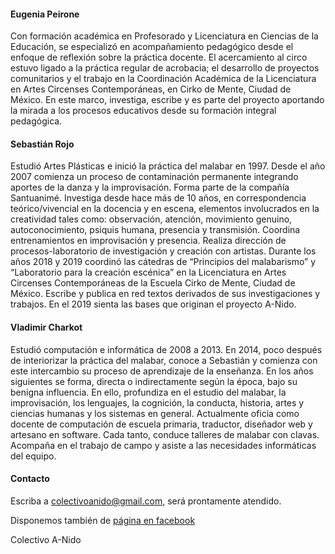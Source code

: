 #### Eugenia Peirone

Con formación académica en Profesorado y Licenciatura en Ciencias de la Educación, se especializó en acompañamiento pedagógico desde el enfoque de reflexión sobre la práctica docente. El acercamiento al circo estuvo ligado a la práctica regular de acrobacia; el desarrollo de proyectos comunitarios y el trabajo en la Coordinación Académica de la Licenciatura en Artes Circenses Contemporáneas, en Cirko de Mente, Ciudad de México. En este marco, investiga, escribe y es parte del proyecto aportando la mirada a los procesos educativos desde su formación integral pedagógica.

#### Sebastián Rojo

Estudió Artes Plásticas e inició la práctica del malabar en 1997. Desde el año 2007 comienza un proceso de contaminación permanente integrando aportes de la danza y la improvisación. Forma parte de la compañía Santuanimé. Investiga desde hace más de 10 años, en correspondencia teórico/vivencial en la docencia y en escena, elementos involucrados en la creatividad tales como: observación, atención, movimiento genuino, autoconocimiento, psiquis humana, presencia y transmisión. Coordina entrenamientos en improvisación y presencia. Realiza dirección de procesos-laboratorio de investigación y creación con artistas. Durante los años 2018 y 2019 coordinó las cátedras de “Principios del malabarismo” y “Laboratorio para la creación escénica” en la Licenciatura en Artes Circenses Contemporáneas de la Escuela Cirko de Mente, Ciudad de México. Escribe y publica en red textos derivados de sus investigaciones y trabajos. En el 2019 sienta las bases que originan el proyecto A-Nido.

#### Vladimir Charkot

Estudió computación e informática de 2008 a 2013. En 2014, poco después de interiorizar la práctica del malabar, conoce a Sebastián y comienza con este intercambio su proceso de aprendizaje de la enseñanza. En los años siguientes se forma, directa o indirectamente según la época, bajo su benigna influencia. En ello, profundiza en el estudio del malabar, la improvisación, los lenguajes, la cognición, la conducta, historia, artes y ciencias humanas y los sistemas en general. Actualmente oficia como docente de computación de escuela primaria, traductor, diseñador web y artesano en software. Cada tanto, conduce talleres de malabar con clavas. Acompaña en el trabajo de campo y asiste a las necesidades informáticas del equipo.

#### Contacto

Escriba a colectivoanido@gmail.com, será prontamente atendido.

Disponemos también de [página en facebook](https://www.facebook.com/Colectivo-A-Nido-110458554018959)

<div class="firma-final">Colectivo A-Nido</div>
